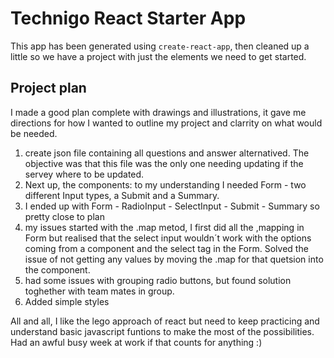 # Technigo React Starter App

This app has been generated using `create-react-app`, then cleaned up a little so we have a project with just the elements we need to get started.



## Project plan

I made a good plan complete with drawings and illustrations, it gave me directions for how I wanted to outline my project and clarrity on what would be needed.

1. create json file containing all questions and answer alternatived. The objective was that this file was the only one needing updating if the servey where to be updated.
2. Next up, the components: to my understanding I needed Form - two different Input types, a Submit and a Summary.
3. I ended up with Form - RadioInput - SelectInput - Submit - Summary so pretty close to plan
4. my issues started with the .map metod, I first did all the ,mapping in Form but realised that the select input wouldn´t work with the options coming from a component and the select tag in the Form. Solved the issue of not getting any values by moving the .map for that quetsion into the component.
5. had some issues with grouping radio buttons, but found solution toghether with team mates in group.
6. Added simple styles

All and all, I like the lego approach of react but need to keep practicing and understand basic javascript funtions to make the most of the possibilities. Had an awful busy week at work if that counts for anything :)
